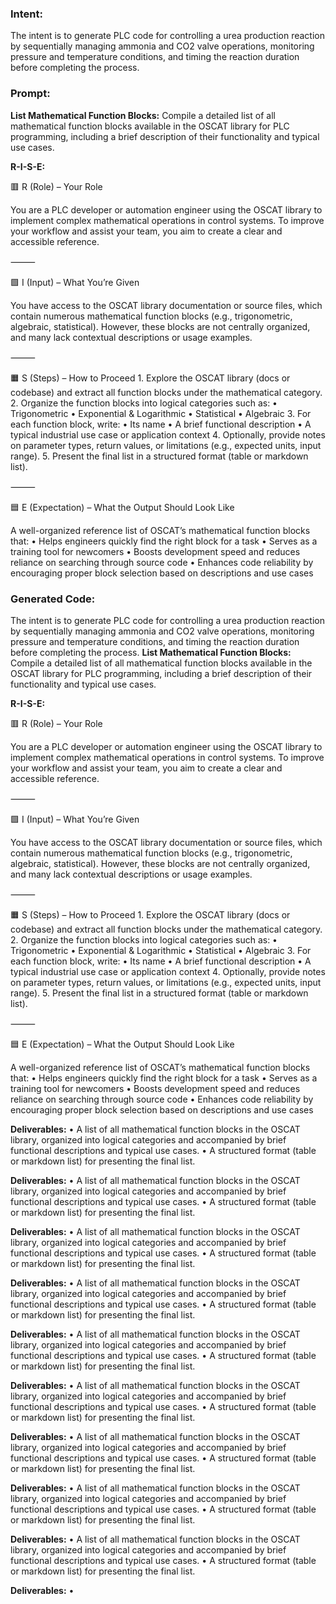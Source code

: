 ### Intent:
The intent is to generate PLC code for controlling a urea production reaction by sequentially managing ammonia and CO2 valve operations, monitoring pressure and temperature conditions, and timing the reaction duration before completing the process.

### Prompt:
**List Mathematical Function Blocks:**
Compile a detailed list of all mathematical function blocks available in the OSCAT library for PLC programming, including a brief description of their functionality and typical use cases.

**R-I-S-E:**

🟥 R (Role) – Your Role

You are a PLC developer or automation engineer using the OSCAT library to implement complex mathematical operations in control systems. To improve your workflow and assist your team, you aim to create a clear and accessible reference.

⸻

🟩 I (Input) – What You’re Given

You have access to the OSCAT library documentation or source files, which contain numerous mathematical function blocks (e.g., trigonometric, algebraic, statistical). However, these blocks are not centrally organized, and many lack contextual descriptions or usage examples.

⸻

🟧 S (Steps) – How to Proceed
	1.	Explore the OSCAT library (docs or codebase) and extract all function blocks under the mathematical category.
	2.	Organize the function blocks into logical categories such as:
	•	Trigonometric
	•	Exponential & Logarithmic
	•	Statistical
	•	Algebraic
	3.	For each function block, write:
	•	Its name
	•	A brief functional description
	•	A typical industrial use case or application context
	4.	Optionally, provide notes on parameter types, return values, or limitations (e.g., expected units, input range).
	5.	Present the final list in a structured format (table or markdown list).

⸻

🟦 E (Expectation) – What the Output Should Look Like

A well-organized reference list of OSCAT’s mathematical function blocks that:
	•	Helps engineers quickly find the right block for a task
	•	Serves as a training tool for newcomers
	•	Boosts development speed and reduces reliance on searching through source code
	•	Enhances code reliability by encouraging proper block selection based on descriptions and use cases

### Generated Code:
The intent is to generate PLC code for controlling a urea production reaction by sequentially managing ammonia and CO2 valve operations, monitoring pressure and temperature conditions, and timing the reaction duration before completing the process.
**List Mathematical Function Blocks:**
Compile a detailed list of all mathematical function blocks available in the OSCAT library for PLC programming, including a brief description of their functionality and typical use cases.

**R-I-S-E:**

🟥 R (Role) – Your Role

You are a PLC developer or automation engineer using the OSCAT library to implement complex mathematical operations in control systems. To improve your workflow and assist your team, you aim to create a clear and accessible reference.

⸻

🟩 I (Input) – What You’re Given

You have access to the OSCAT library documentation or source files, which contain numerous mathematical function blocks (e.g., trigonometric, algebraic, statistical). However, these blocks are not centrally organized, and many lack contextual descriptions or usage examples.

⸻

🟧 S (Steps) – How to Proceed
	1.	Explore the OSCAT library (docs or codebase) and extract all function blocks under the mathematical category.
	2.	Organize the function blocks into logical categories such as:
	•	Trigonometric
	•	Exponential & Logarithmic
	•	Statistical
	•	Algebraic
	3.	For each function block, write:
	•	Its name
	•	A brief functional description
	•	A typical industrial use case or application context
	4.	Optionally, provide notes on parameter types, return values, or limitations (e.g., expected units, input range).
	5.	Present the final list in a structured format (table or markdown list).

⸻

🟦 E (Expectation) – What the Output Should Look Like

A well-organized reference list of OSCAT’s mathematical function blocks that:
	•	Helps engineers quickly find the right block for a task
	•	Serves as a training tool for newcomers
	•	Boosts development speed and reduces reliance on searching through source code
	•	Enhances code reliability by encouraging proper block selection based on descriptions and use cases

**Deliverables:**
	•	A list of all mathematical function blocks in the OSCAT library, organized into logical categories and accompanied by brief functional descriptions and typical use cases.
	•	A structured format (table or markdown list) for presenting the final list.

**Deliverables:**
	•	A list of all mathematical function blocks in the OSCAT library, organized into logical categories and accompanied by brief functional descriptions and typical use cases.
	•	A structured format (table or markdown list) for presenting the final list.

**Deliverables:**
	•	A list of all mathematical function blocks in the OSCAT library, organized into logical categories and accompanied by brief functional descriptions and typical use cases.
	•	A structured format (table or markdown list) for presenting the final list.

**Deliverables:**
	•	A list of all mathematical function blocks in the OSCAT library, organized into logical categories and accompanied by brief functional descriptions and typical use cases.
	•	A structured format (table or markdown list) for presenting the final list.

**Deliverables:**
	•	A list of all mathematical function blocks in the OSCAT library, organized into logical categories and accompanied by brief functional descriptions and typical use cases.
	•	A structured format (table or markdown list) for presenting the final list.

**Deliverables:**
	•	A list of all mathematical function blocks in the OSCAT library, organized into logical categories and accompanied by brief functional descriptions and typical use cases.
	•	A structured format (table or markdown list) for presenting the final list.

**Deliverables:**
	•	A list of all mathematical function blocks in the OSCAT library, organized into logical categories and accompanied by brief functional descriptions and typical use cases.
	•	A structured format (table or markdown list) for presenting the final list.

**Deliverables:**
	•	A list of all mathematical function blocks in the OSCAT library, organized into logical categories and accompanied by brief functional descriptions and typical use cases.
	•	A structured format (table or markdown list) for presenting the final list.

**Deliverables:**
	•	A list of all mathematical function blocks in the OSCAT library, organized into logical categories and accompanied by brief functional descriptions and typical use cases.
	•	A structured format (table or markdown list) for presenting the final list.

**Deliverables:**
	•
